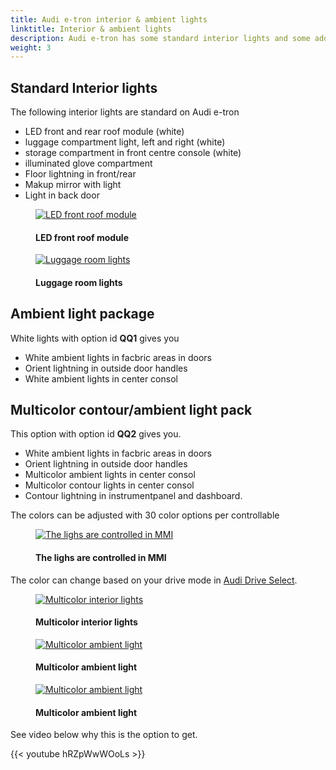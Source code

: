 ```yaml
---
title: Audi e-tron interior & ambient lights
linktitle: Interior & ambient lights
description: Audi e-tron has some standard interior lights and some additional options.
weight: 3
---
```

<!-- markdownlint-disable MD033 -->



## Standard Interior lights

The following interior lights are standard on Audi e-tron

- LED front and rear roof module (white)
- luggage compartment light, left and right (white)
- storage compartment in front centre console (white)
- illuminated glove compartment
- Floor lightning in front/rear
- Makup mirror with light
- Light in back door

<figure>
    <a href="https://media.electrichasgoneaudi.net/multimedia/models/e-tron/interior/lights/interiorlights1.jpg">
        <img src="https://media.electrichasgoneaudi.net/multimedia/models/e-tron/interior/lights/interiorlights1s.jpg"
        alt="LED front roof module" title="LED front roof module">
    </a>
    <figcaption><h4>LED front roof module</h4></figcaption>
</figure>

<figure>
    <a href="https://media.electrichasgoneaudi.net/multimedia/models/e-tron/interior/lights/interiorlights2.jpg">
        <img src="https://media.electrichasgoneaudi.net/multimedia/models/e-tron/interior/lights/interiorlights2s.jpg"
        alt="Luggage room lights" title="Luggage room lights">
    </a>
    <figcaption><h4>Luggage room lights</h4></figcaption>
</figure>

## Ambient light package

White lights with option id **QQ1** gives you

- White ambient lights in facbric areas in doors
- Orient lightning in outside door handles
- White ambient lights in center consol

## Multicolor contour/ambient light pack

This option with option id **QQ2** gives you.

- White ambient lights in facbric areas in doors
- Orient lightning in outside door handles
- Multicolor ambient lights in center consol
- Multicolor contour lights in center consol
- Contour lightning in instrumentpanel and dashboard.

The colors can be adjusted with 30 color options per controllable

<figure>
    <a href="https://media.electrichasgoneaudi.net/multimedia/models/e-tron/interior/lights/ambientligtscontrol.jpg">
        <img src="https://media.electrichasgoneaudi.net/multimedia/models/e-tron/interior/lights/ambientligtscontrols.jpg"
        alt="The lighs are controlled in MMI" title="The lighs are controlled in MMI">
    </a>
    <figcaption><h4>The lighs are controlled in MMI</h4></figcaption>
</figure>

The color can change based on your drive mode in [Audi Drive Select](/models/e-tron/technology/audidriveselect/).

<figure>
    <a href="https://media.electrichasgoneaudi.net/multimedia/models/e-tron/interior/lights/multicolor.jpg">
        <img src="https://media.electrichasgoneaudi.net/multimedia/models/e-tron/interior/lights/multicolors.jpg"
        alt="Multicolor interior lights" title="Multicolor interior lights">
    </a>
    <figcaption><h4>Multicolor interior lights</h4></figcaption>
</figure>

<figure>
    <a href="https://media.electrichasgoneaudi.net/multimedia/models/e-tron/interior/lights/ambientlight.jpg">
        <img src="https://media.electrichasgoneaudi.net/multimedia/models/e-tron/interior/lights/ambientlights.jpg"
        alt="Multicolor ambient light" title="Multicolor ambient light">
    </a>
    <figcaption><h4>Multicolor ambient light</h4></figcaption>
</figure>

<figure>
    <a href="https://media.electrichasgoneaudi.net/multimedia/models/e-tron/interior/lights/ambientlight2.jpg">
        <img src="https://media.electrichasgoneaudi.net/multimedia/models/e-tron/interior/lights/ambientlight2s.jpg"
        alt="Multicolor ambient light" title="Multicolor ambient light">
    </a>
    <figcaption><h4>Multicolor ambient light</h4></figcaption>
</figure>

See video below why this is the option to get.

{{< youtube hRZpWwWOoLs >}}